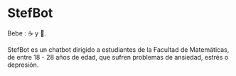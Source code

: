 # StefBot
Bebe : :coffee: y :dancer:.

StefBot es un chatbot dirigido a estudiantes de la Facultad de Matemáticas, de entre 18 - 28 años de edad, que sufren problemas de ansiedad, estrés o depresión.
